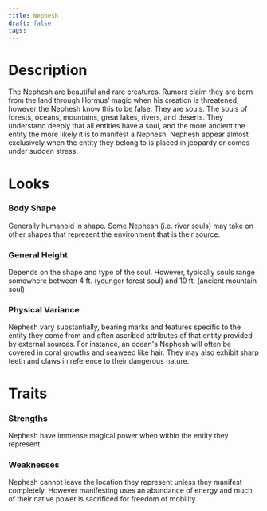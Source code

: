 ```yaml
---
title: Nephesh
draft: false
tags:
---
```


# Description
The Nephesh are beautiful and rare creatures. Rumors claim they are born from the land through Hormus’ magic when his creation is threatened, however the Nephesh know this to be false. They are souls. The souls of forests, oceans, mountains, great lakes, rivers, and deserts. They understand deeply that all entities have a soul, and the more ancient the entity the more likely it is to manifest a Nephesh. Nephesh appear almost exclusively when the entity they belong to is placed in jeopardy or comes under sudden stress.

# Looks

### Body Shape

Generally humanoid in shape. Some Nephesh (i.e. river souls) may take on other shapes that represent the environment that is their source.

### General Height

Depends on the shape and type of the soul. However, typically souls range somewhere between 4 ft. (younger forest soul) and 10 ft. (ancient mountain soul)

### Physical Variance

Nephesh vary substantially, bearing marks and features specific to the entity they come from and often ascribed attributes of that entity provided by external sources. For instance, an ocean's Nephesh will often be covered in coral growths and seaweed like hair. They may also exhibit sharp teeth and claws in reference to their dangerous nature.

# Traits

### Strengths

Nephesh have immense magical power when within the entity they represent.

### Weaknesses

Nephesh cannot leave the location they represent unless they manifest completely. However manifesting uses an abundance of energy and much of their native power is sacrificed for freedom of mobility.